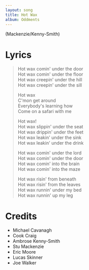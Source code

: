 ```yaml
---
layout: song
title: Hot Wax
album: Oddments
---
```


(Mackenzie/Kenny-Smith)

# Lyrics

> Hot wax comin' under the door  
> Hot wax comin' under the floor  
> Hot wax creepin' under the hill  
> Hot wax creepin' under the sill  
>  
> Hot wax  
> C'mon get around  
> Everybody's learning how  
> Come on a safari with me  
>  
> Hot wax!  
> Hot wax slippin' under the seat  
> Hot wax drippin' under the feet  
> Hot wax leakin' under the sink  
> Hot wax leakin' under the drink  
>  
> Hot wax comin' under the lord  
> Hot wax comin' under the door  
> Hot wax comin' into the brain  
> Hot wax comin' into the maze  
>  
> Hot wax risin' from beneath  
> Hot wax risin' from the leaves  
> Hot wax runnin' under my bed  
> Hot wax runnin' up my leg  

# Credits

* Michael Cavanagh
* Cook Craig
* Ambrose Kenny-Smith
* Stu Mackenzie
* Eric Moore
* Lucas Skinner
* Joe Walker
